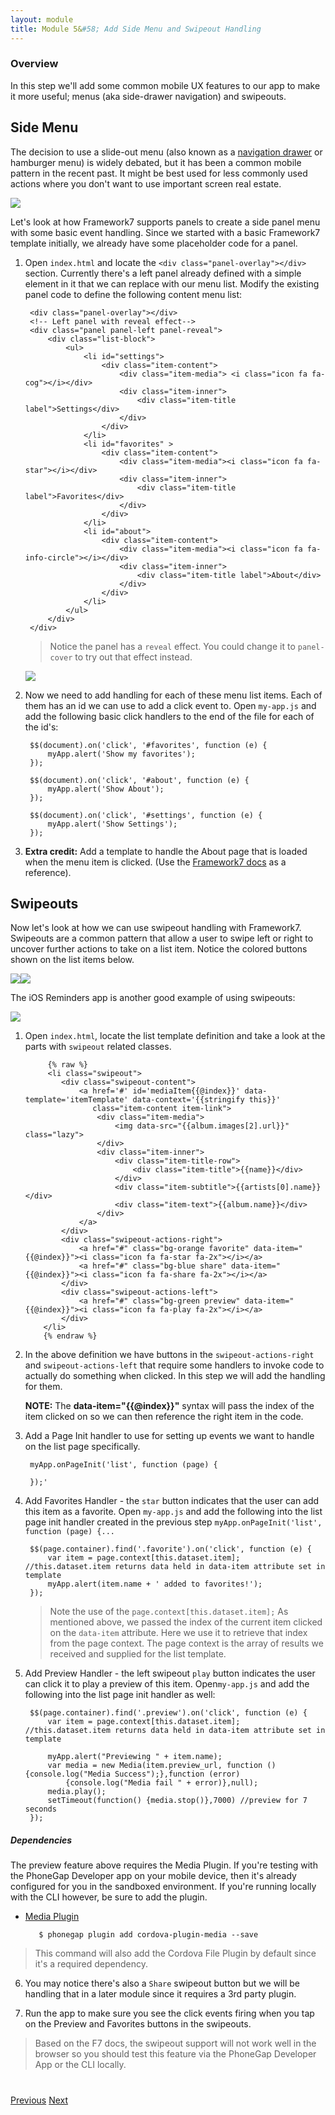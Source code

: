 ```yaml
---
layout: module
title: Module 5&#58; Add Side Menu and Swipeout Handling
---
```


### Overview
In this step we'll add some common mobile UX features to our app to make it more useful; menus (aka side-drawer navigation) and swipeouts.  
 
## Side Menu

The decision to use a slide-out menu (also known as a [navigation drawer](https://www.google.com/design/spec/patterns/navigation-drawer.html)
or hamburger menu) is widely debated, but it has been a common mobile pattern in the recent past. It might be best used for less commonly used
actions where you don't want to use important screen real estate.  
  
 <img class="screenshot-lg" src="images/menu-p.png"/>
 
Let's look at how Framework7 supports panels to create a side panel menu with some basic event handling. Since we started with a basic 
Framework7 template initially, we already have some placeholder code for a panel. 

1. Open `index.html` and locate the `<div class="panel-overlay"></div>` section.  Currently there's a left panel already defined with a simple
element in it that we can replace with our menu list. Modify the existing panel code to define the following content menu list:   

        <div class="panel-overlay"></div>
        <!-- Left panel with reveal effect-->
        <div class="panel panel-left panel-reveal">
            <div class="list-block">
                <ul>
                    <li id="settings">
                        <div class="item-content">
                            <div class="item-media"> <i class="icon fa fa-cog"></i></div>
                            <div class="item-inner">
                                <div class="item-title label">Settings</div>
                            </div>
                        </div>
                    </li>
                    <li id="favorites" >
                        <div class="item-content">
                            <div class="item-media"><i class="icon fa fa-star"></i></div>
                            <div class="item-inner">
                                <div class="item-title label">Favorites</div>
                            </div>
                        </div>
                    </li>
                    <li id="about">
                        <div class="item-content">
                            <div class="item-media"><i class="icon fa fa-info-circle"></i></div>
                            <div class="item-inner">
                                <div class="item-title label">About</div>
                            </div>
                        </div>
                    </li>
                </ul>
            </div>
        </div>

   >Notice the panel has a `reveal` effect. You could change it to `panel-cover` to try out that effect instead.
   
   <img class="screenshot-lg" src="images/menu-p.png"/>

2. Now we need to add handling for each of these menu list items. Each of them has an id we can use to add a click event to. 
Open `my-app.js` and add the following basic click handlers to the end of the file for each of the id's:
 
    
        $$(document).on('click', '#favorites', function (e) {
            myApp.alert('Show my favorites');
        });
        
        $$(document).on('click', '#about', function (e) {
            myApp.alert('Show About');
        });
        
        $$(document).on('click', '#settings', function (e) {
            myApp.alert('Show Settings');
        });

3. **Extra credit:** Add a template to handle the About page that is loaded when the menu item is clicked. 
(Use the [Framework7 docs](http://www.idangero.us/framework7/docs) as a reference). 

## Swipeouts

Now let's look at how we can use swipeout handling with Framework7. Swipeouts are a common pattern that allow a user to swipe left or 
right to uncover further actions to take on a list item. Notice the colored buttons shown on the list items below. 

   <img class="screenshot-lg" src="images/play-front.png"/><img class="screenshot-lg" src="images/swipe-front.png"/>

   The iOS Reminders app is another good example of using swipeouts:
   
   <img class="screenshot-sm" src="images/remind2.png"/>


1. Open `index.html`, locate the list template definition and take a look at the parts with `swipeout` related classes. 
   
            {% raw %}
            <li class="swipeout">
               <div class="swipeout-content">
                   <a href='#' id='mediaItem{{@index}}' data-template='itemTemplate' data-context='{{stringify this}}'
                      class="item-content item-link">
                       <div class="item-media">
                           <img data-src="{{album.images[2].url}}" class="lazy">
                       </div>
                       <div class="item-inner">
                           <div class="item-title-row">
                               <div class="item-title">{{name}}</div>
                           </div>
                           <div class="item-subtitle">{{artists[0].name}}</div>
                           <div class="item-text">{{album.name}}</div>
                       </div>
                   </a>
               </div>
               <div class="swipeout-actions-right">
                   <a href="#" class="bg-orange favorite" data-item="{{@index}}"><i class="icon fa fa-star fa-2x"></i></a>
                   <a href="#" class="bg-blue share" data-item="{{@index}}"><i class="icon fa fa-share fa-2x"></i></a>
               </div>
               <div class="swipeout-actions-left">
                   <a href="#" class="bg-green preview" data-item="{{@index}}"><i class="icon fa fa-play fa-2x"></i></a>
               </div>
           </li>
           {% endraw %}

2. In the above definition we have buttons in the `swipeout-actions-right` and `swipeout-actions-left` that require some handlers to invoke code to actually do something when clicked. In this
step we will add the handling for them. 

   **NOTE:** The **data-item="{{@index}}"** syntax will pass the index of the item clicked on so we can then reference the right item in the code.  
 
3. Add a Page Init handler to use for setting up events we want to handle on the list page specifically. 
    
        myApp.onPageInit('list', function (page) {
        
        });'
        
4. Add Favorites Handler - the `star` button indicates that the user can add this item as a favorite. Open `my-app.js` and add the following into the list page
 init handler created in the previous step `myApp.onPageInit('list', function (page) {...`

        $$(page.container).find('.favorite').on('click', function (e) {
            var item = page.context[this.dataset.item]; //this.dataset.item returns data held in data-item attribute set in template
            myApp.alert(item.name + ' added to favorites!');
        });
              
   >Note the use of the `page.context[this.dataset.item];` As mentioned above, we passed the index of the current item clicked on the `data-item` attribute. Here 
   we use it to retrieve that index from the page context. The page context is the array of results we received and supplied for the list template.
        
     
5. Add Preview Handler - the left swipeout `play` button indicates the user can click it to play a preview of this item. Open`my-app.js` and add the following into 
the list page init handler as well:

        $$(page.container).find('.preview').on('click', function (e) {
            var item = page.context[this.dataset.item]; //this.dataset.item returns data held in data-item attribute set in template

            myApp.alert("Previewing " + item.name);
            var media = new Media(item.preview_url, function () {console.log("Media Success");},function (error)
                {console.log("Media fail " + error)},null);
            media.play();
            setTimeout(function() {media.stop()},7000) //preview for 7 seconds
        });
        
##### Dependencies
  The preview feature above requires the Media Plugin. If you're testing with the PhoneGap Developer app on your mobile device, then it's already 
  configured for you in the sandboxed environment. If you're running locally with the CLI however, be sure to add the plugin. 
    
   - [Media Plugin](https://github.com/apache/cordova-plugin-media)
           
            $ phonegap plugin add cordova-plugin-media --save

  >This command will also add the Cordova File Plugin by default since it's a required dependency. 
    
6. You may notice there's also a `Share` swipeout button but we will be handling that in a later module since it requires a 3rd party plugin. 
    
7. Run the app to make sure you see the click events firing when you tap on the Preview and Favorites buttons in the swipeouts.
 
  >Based on the F7 docs, the swipeout support will not work well in the browser so you should test this feature via the PhoneGap Developer App or the CLI locally.
    
<div class="row" style="margin-top:40px;">
<div class="col-sm-12">
<a href="module4.html" class="btn btn-default"><i class="glyphicon glyphicon-chevron-left"></i> Previous</a>
<a href="module6.html" class="btn btn-default pull-right">Next <i class="glyphicon
glyphicon-chevron-right"></i></a>
</div>
</div>
